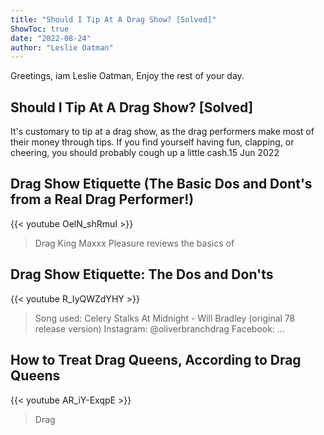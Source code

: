 ```yaml
---
title: "Should I Tip At A Drag Show? [Solved]"
ShowToc: true 
date: "2022-08-24"
author: "Leslie Oatman" 
---
```


Greetings, iam Leslie Oatman, Enjoy the rest of your day.
## Should I Tip At A Drag Show? [Solved]
 It's customary to tip at a drag show, as the drag performers make most of their money through tips. If you find yourself having fun, clapping, or cheering, you should probably cough up a little cash.15 Jun 2022

## Drag Show Etiquette (The Basic Dos and Dont's from a Real Drag Performer!)
{{< youtube OelN_shRmuI >}}
>Drag King Maxxx Pleasure reviews the basics of 

## Drag Show Etiquette: The Dos and Don'ts
{{< youtube R_IyQWZdYHY >}}
>Song used: Celery Stalks At Midnight - Will Bradley (original 78 release version) Instagram: @oliverbranchdrag Facebook: ...

## How to Treat Drag Queens, According to Drag Queens
{{< youtube AR_iY-ExqpE >}}
>Drag

